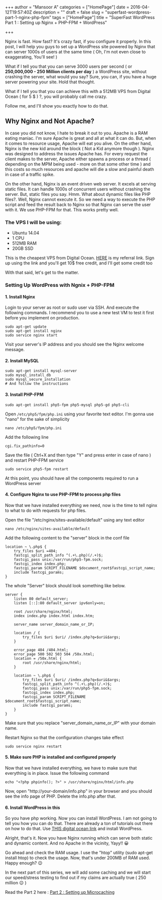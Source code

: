 +++
author = "Mansoor A"
categories = ["HomePage"]
date = 2016-04-12T19:57:40Z
description = ""
draft = false
slug = "superfast-wordpress-part-1-nginx-php-fpm"
tags = ["HomePage"]
title = "SuperFast WordPress Part 1 : Setting up Nginx + PHP-FPM + WordPress"

+++


Nginx is fast. How fast? It's crazy fast, if you configure it properly. In this post, I will help you guys to set up a WordPress site powered by Nginx that can server 1000s of users at the same time ( Oh, I'm not even close to exaggerating, You'll see! )

What if I tell you that you can serve 3000 users per second ( or **250,000,000 - 250 Million clients per day** ) a WordPress site, without crashing the server, what would you say? Sure, you can, if you have a huge server powering your site. Hold that thought.

What if I tell you that you can achieve this with a 512MB VPS from Digital Ocean ( for 5 $ ) ?, you will probably call me crazy.

Follow me, and I'll show you exactly how to do that.

## Why Nginx and Not Apache?

In case you did not know, I hate to break it out to you. Apache is a RAM eating maniac. I'm sure Apache is great and all at what it can do. But, when it comes to resource usage, Apache will eat you alive. On the other hand, Nginx is the new kid around the block ( Not a Kid anymore though ). Nginx was designed to address the issues Apache has. For every request the client makes to the server, Apache either spawns a process or a thread ( depending on the MPM being used - more on that some other time ) and this costs so much resources and apache will die a slow and painful death in case of a traffic spike.

On the other hand, Nginx is an event driven web server. It excels at serving static files. It can handle 1000s of concurrent users without crashing the server. But, static files you say. Hmm. What about dynamic files like PHP files?. Well, Nginx cannot execute it. So we need a way to execute the PHP script and feed the result back to Nginx so that Nginx can serve the user with it. We use PHP-FPM for that. This works pretty well.

 

### The VPS I will be using:

  * Ubuntu 14.04
  * 1 CPU
  * 512MB RAM
  * 20GB SSD

This is the cheapest VPS from Digital Ocean. <a href="https://m.do.co/c/b63c500f6bcd" target="_blank">HERE</a> is my referral link. Sign up using the link and you'll get 10$ free credit, and I'll get some credit too

 

With that said, let's get to the matter.

### Setting Up WordPress with Ngnix + PHP-FPM


#### 1. Install Nginx

Login to your server as root or sudo user via SSH. And execute the following commands. I recommend you to use a new test VM to test it first before you implement on production.

```shell
sudo apt-get update
sudo apt-get install nginx
sudo service nginx start
```

Visit your server's IP address and you should see the Nginx welcome message.

#### 2. Install MySQL

```shell
sudo apt-get install mysql-server
sudo mysql_install_db
sudo mysql_secure_installation
# And follow the instructions
```

#### 3. Install PHP-FPM

```shell
sudo apt-get install php5-fpm php5-mysql php5-gd php5-cli
```
Open `/etc/php5/fpm/php.ini` using your favorite text editor. I'm gonna use "nano" for the sake of simplicity
```shell
nano /etc/php5/fpm/php.ini
```

Add the following line
```shell
cgi.fix_pathinfo=0
```
Save the file ( Ctrl+X and then type "Y" and press enter in case of nano ) and restart PHP-FPM service
```shell
sudo service php5-fpm restart
```

At this point, you should have all the components required to run a WordPress server

#### 4. Configure Nginx to use PHP-FPM to process php files

Now that we have installed everything we need, now is the time to tell nginx to what to do with requests for php files.

Open the file "/etc/nginx/sites-available/default" using any text editor

```shell
nano /etc/nginx/sites-available/default
```

Add the following content to the "server" block in the conf file

```nginx
location ~ \.php$ {
    try_files $uri =404;
    fastcgi_split_path_info ^(.+\.php)(/.+)$;
    fastcgi_pass unix:/var/run/php5-fpm.sock;
    fastcgi_index index.php;
    fastcgi_param SCRIPT_FILENAME $document_root$fastcgi_script_name;
    include fastcgi_params;
}
```

The whole "Server" block should look something like below.

```nginx
server {
    listen 80 default_server;
    listen [::]:80 default_server ipv6only=on;

    root /usr/share/nginx/html;
    index index.php index.html index.htm;

    server_name server_domain_name_or_IP;

    location / {
        try_files $uri $uri/ /index.php?q=$uri&$args;
    }

    error_page 404 /404.html;
    error_page 500 502 503 504 /50x.html;
    location = /50x.html {
        root /usr/share/nginx/html;
    }

    location ~ \.php$ {
        try_files $uri $uri/ /index.php?q=$uri&$args;
        fastcgi_split_path_info ^(.+\.php)(/.+)$;
        fastcgi_pass unix:/var/run/php5-fpm.sock;
        fastcgi_index index.php;
        fastcgi_param SCRIPT_FILENAME $document_root$fastcgi_script_name;
        include fastcgi_params;
    }
}
```

Make sure that you replace "server_domain_name_or_IP" with your domain name.

Restart Nginx so that the configuration changes take effect

```
sudo service nginx restart
```

#### 5. Make sure PHP is installed and configured properly

Now that we have installed everything, we have to make sure that everything is in place. Issue the following command

```
echo "<?php phpinfo(); ?>" > /usr/share/nginx/html/info.php
```

Now, open "http://your-domain/info.php" in your browser and you should see the info page of PHP. Delete the info.php after that.

#### 6. Install WordPress in this

So you have php working. Now you can install WordPress. I am not going to tell you how you can do that. There are already a ton of tutorials out there on how to do that. Use [THIS digital ocean link](https://www.digitalocean.com/community/tutorials/how-to-install-wordpress-with-nginx-on-ubuntu-14-04) and install WordPress.

Alright, that's it. Now you have Nginx running which can serve both static and dynamic content. And no Apache in the vicinity, Yayy!! 😀

Go ahead and check the RAM usage. I use the "htop" utility (sudo apt-get install htop) to check the usage. Now, that's under 200MB of RAM used. Happy enough? 😉

In the next part of this series, we will add some caching and we will start our speed/stress testing to find out if my claims are actually true ( 250 million 😉 )

Read the Part 2 here : [Part 2 : Setting up Microcaching](https://digitz.org/blog/superfast-wordpress-part-2-nginx-fastcgi-microcaching/)

